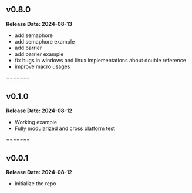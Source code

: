 ## v0.8.0

**Release Date: 2024-08-13**

- add semaphore
- add semaphore example
- add barrier
- add barrier example
- fix bugs in windows and linux implementations about double reference
- improve macro usages

=======

## v0.1.0

**Release Date: 2024-08-12**

- Working example
- Fully modularized and cross platform test

=======

## v0.0.1

**Release Date: 2024-08-12**

- initialize the repo
